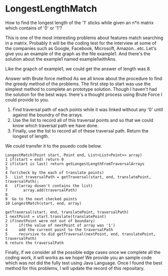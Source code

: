 # LongestLengthMatch
How to find the longest length of the '1' sticks while given an n*n matrix which contains of '0' or '1'?

This is one of the most interesting problems about features match searching in a matrix. Probably it will be the coding test for the interview at some of the companies such as Google, Facebook, Microsoft, Amazon...etc. Let's give you an example of the graph as the file example1. And there's the solution about the example1 named example1withAns.

Like the grapch of example1, we could get the answer of length was 8.

Answer with Brute force method
As we all know about the procedure to find the greedy method of the problems. The first step to start was use the simplest method to complete an prototype solution. Though I haven't had the solution for the best ways. there's a thought process using Brute Force I could provide to you.

1. Find traversal path of each points while it was linked without any '0' until against the boundry of the arrays.
2. Use the list to record all of this traversal points and so that we could know which traversal path we have done.
3. Finally, use the list to record all of these traversal path. Return the longest of length.

We could transfer it to the psuedo code below.

    LongestMatch(Point start, Point end, List<List<Point>> array)
    1 if(start = end) return 0
    2 if(start is last) return getLongestLengthFromTraversalArrays
    3 
    4 for(check by the each of translate points)
    5   List traversalPath = getTraversal(start, end, translatePoint, traversalPath);
    6   if(array dosen't contains the list)
    7       array.add(traversalPath)
    8
    9  Go to the next checked points
    10 LongestMatch(start, end, array)
    
    getTraversal(start, end, translatePoint, traversalPath)
    1 nextPoint = start.translate(translatePoint)
    2 if(nextPoint were not out of boundary)
    3     if(the value of nextPoint of array was '1')
    4     add the current point to the traversalPath
    5     recursive to did getTraversal(nextPoint, end, translatePoint, traversalPath)
    6 return the traversalPath
  
Finally, if we consider all the possible edge cases once we complete all the coding work, it will works as we hope!
We provide you an sample code which was not did the fully test using Java Language. Once I found the best method for this problems, I will update the record of this repositary.
